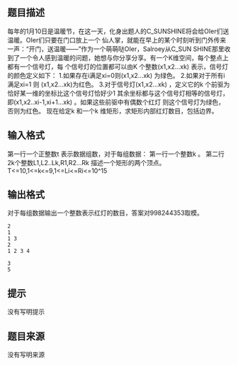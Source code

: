 


## 题目描述
每年的1月10日是温暖节，在这一天，化身出题人的C_SUNSHINE将会给OIer们送温暖。OIer们只要在门口放上一个
仙人掌，就能在早上的某个时刻听到门外传来一声：“开门，送温暖——”作为一个萌萌哒OIer，Salroey从C_SUN
SHINE那里收到了一个令人感到温暖的问题，她想与你分享分享。有一个K维空间，每个整点上都有一个信号灯，每
个信号灯的位置都可以由K 个整数(x1,x2...xk) 表示，信号灯的颜色定义如下：
1.如果存在i满足xi=0则(x1,x2...xk) 为绿色。
2.如果对于所有i满足xi=1 则 (x1,x2...xk)为红色。
3.对于信号灯(x1,x2...xk) ，定义它的k 个前驱为恰好某一维的坐标比这个信号灯恰好少1
其余坐标都与这个信号灯相等的信号灯，即(x1,x2..xi-1,xi+1...xk) 。如果这些前驱中有偶数个红灯
则这个信号灯为绿色，否则为红色。
现在给定k 和一个k 维矩形，求矩形内部红灯数目，包括边界。
## 输入格式
第一行一个正整数t 表示数据组数，对于每组数据：
第一行一个整数k 。
第二行 2k个整数L1,L2..Lk,R1,R2...Rk 描述一个矩形的两个顶点。
T<=10,1<=k<=9,1<=Li<=Ri<=10^15
## 输出格式
对于每组数据输出一个整数表示红灯的数目，答案对998244353取模。

```input1
2
1
1 3
2
1 2 3 4

```
```output1
3
5
```

## 提示
没有写明提示
## 题目来源
没有写明来源


